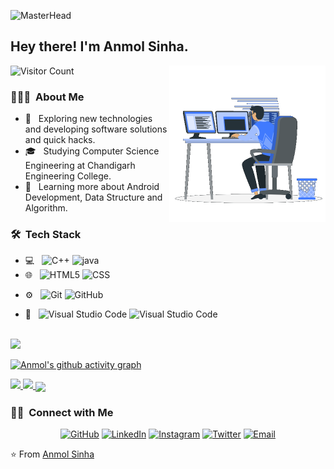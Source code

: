 ![MasterHead](https://1.bp.blogspot.com/-7A4WynwLsMw/XbBpCXG8fHI/AAAAAAAAMt4/uOa1bpLskYgrwGbllhSu2SDj_Mig8SXJQCLcBGAsYHQ/s1600/2000_600px.gif)

<h2> Hey there! I'm Anmol Sinha.</h2>
<picture> <img align="right" src="https://github.com/0xAbdulKhalid/0xAbdulKhalid/raw/main/assets/mdImages/Right_Side.gif" width = 250px></picture>




![Visitor Count](https://profile-counter.glitch.me/{28Anmolsinha}/count.svg)

<h3> 👨🏻‍💻 &nbsp;About Me </h3>

- 🤔 &nbsp; Exploring new technologies and developing software solutions and quick hacks.
- 🎓 &nbsp; Studying Computer Science Engineering at Chandigarh Engineering College.
- 🌱 &nbsp; Learning more about Android Development, Data Structure and Algorithm.
<!-- - ✍ &nbsp; Pursuing Blog Writing as hobby. Read my Blogs at <a href="https://hashnode.com/@ankitmishraexe">Ankit Mishra's Blog</a> -->

<h3> 🛠 &nbsp;Tech Stack</h3>

- 💻 &nbsp;
 ![C++](https://img.shields.io/badge/-C++-333333?style=flat&logo=Java&logoColor=007396)
 ![java](https://img.shields.io/badge/-Java-333333?style=flat&logo=Java&logoColor=007396)
- 🌐 &nbsp;
  ![HTML5](https://img.shields.io/badge/-HTML5-333333?style=flat&logo=HTML5)
  ![CSS](https://img.shields.io/badge/-CSS-333333?style=flat&logo=CSS3&logoColor=1572B6)
  
<!--   ![Node.js](https://img.shields.io/badge/-Node.js-333333?style=flat&logo=node.js)
  ![React](https://img.shields.io/badge/-React-333333?style=flat&logo=react) -->
<!-- - 🛢 &nbsp;
  ![MySQL](https://img.shields.io/badge/-MySQL-333333?style=flat&logo=mysql)
  ![MongoDB](https://img.shields.io/badge/-MongoDB-333333?style=flat&logo=mongodb) -->
- ⚙ &nbsp;
  ![Git](https://img.shields.io/badge/-Git-333333?style=flat&logo=git)
  ![GitHub](https://img.shields.io/badge/-GitHub-333333?style=flat&logo=github)
<!--   ![Markdown](https://img.shields.io/badge/-Markdown-333333?style=flat&logo=markdown) -->
- 🔧 &nbsp;
  ![Visual Studio Code](https://img.shields.io/badge/-Visual%20Studio%20Code-333333?style=flat&logo=visual-studio-code&logoColor=007ACC)
  ![Visual Studio Code](https://img.shields.io/badge/-Android%20Studio%20-333333?style=flat&logo=androidstudio&logoColor=007ACC)
<!--   ![RStudio](https://img.shields.io/badge/-RStudio-333333?style=flat&logo=rstudio)
  ![Eclipse](https://img.shields.io/badge/-Eclipse-333333?style=flat&logo=eclipse-ide&logoColor=2C2255) -->
<!-- - 🖥 &nbsp;
  ![Illustrator](https://img.shields.io/badge/-Illustrator-333333?style=flat&logo=adobe-illustrator)
  ![Photoshop](https://img.shields.io/badge/-Photoshop-333333?style=flat&logo=adobe-photoshop)
  ![InDesign](https://img.shields.io/badge/-InDesign-333333?style=flat&logo=adobe-indesign)
 -->
<br/>
<img src="https://img.shields.io/github/followers/28Anmolsinha?style=social"></img>

[![Anmol's github activity graph](https://github-readme-activity-graph.cyclic.app/graph?username=28Anmolsinha&theme=dracula)](https://github.com/28Anmolsinha/github-readme-activity-graph)

<a href="https://github.com/28Anmolsinha">
  <img width="48%" src="https://github-readme-stats.vercel.app/api?username=28Anmolsinha&show_icons=true&theme=tokyonight" />
  <img width="48%" src="https://github-readme-streak-stats.herokuapp.com/?user=28Anmolsinha&theme=tokyonight" />
	 <img align="center" width="48%" src="https://github-readme-stats.vercel.app/api/top-langs/?username=28Anmolsinha&theme=tokyonight&layout=compact" />

</a>

<br/>

<h3> 🤝🏻 &nbsp;Connect with Me </h3>

<p align="center">
<a href="https://github.com/28Anmolsinha/"><img alt="GitHub" src="https://img.shields.io/badge/github-28Anmolsinha-blue&logo=Github"></a>
<a href="https://www.linkedin.com/in/anmol-sinha-342a61243/"><img alt="LinkedIn" src="https://img.shields.io/badge/LinkedIn-Anmol%20Sinha-blue?style=flat-square&logo=linkedin"></a>
<a href="https://www.instagram.com/_anmol.sinha__/"><img alt="Instagram" src="https://img.shields.io/badge/Instagram-Anmol%20Sinha-blue?style=flat-square&logo=instagram"></a>
<a href="https://mobile.twitter.com/AnmolSi73887248"><img alt="Twitter" src="https://img.shields.io/badge/twitter-AnmolSi73887248-blue?style=flat-square&logo=twitter"></a>
<a href="mailmeatanmol@gmail.com/"><img alt="Email" src="https://img.shields.io/badge/Email-mailmeatanmol@gmail.com-blue?style=flat-square&logo=gmail"></a>

</p>


⭐ From [Anmol Sinha](https://github.com/28Anmolsinha)

<!---
Anmolsinha/Anmolsinha is a ✨ special ✨ repository because its `README.md` (this file) appears on your GitHub profile.
You can click the Preview link to take a look at your changes.
--->
